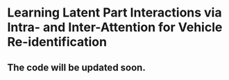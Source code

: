 # Learning Latent Part Interactions via Intra- and Inter-Attention for Vehicle Re-identification
## The code will be updated soon.
